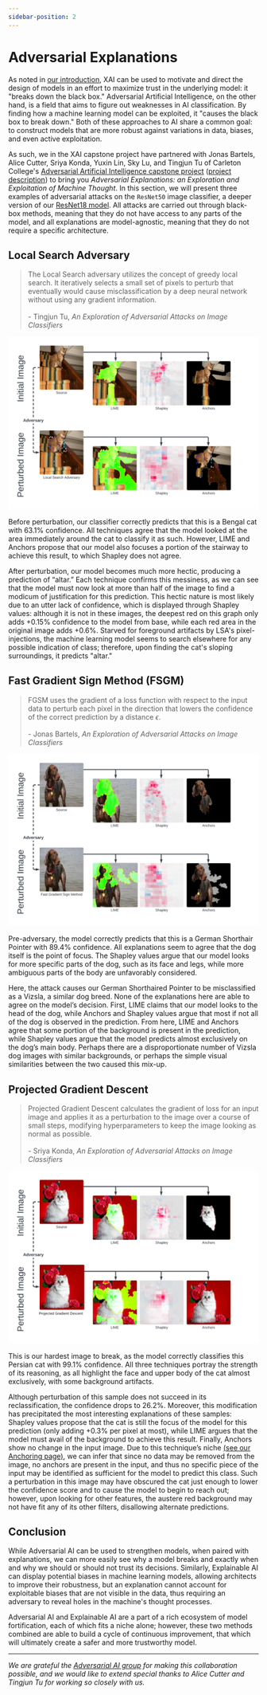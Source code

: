 ```yaml
---
sidebar-position: 2
---
```


# Adversarial Explanations
As noted in [our introduction](../Introduction/What%20is%20XAI.md), XAI can be used to motivate and direct the design of models in an effort to maximize trust in the underlying model: it "breaks down the black box." Adversarial Artificial Intelligence, on the other hand, is a field that aims to figure out weaknesses in AI classification. By finding how a machine learning model can be exploited, it "causes the black box to break down." Both of these approaches to AI share a common goal: to construct models that are more robust against variations in data, biases, and even active exploitation.

As such, we in the XAI capstone project have partnered with Jonas Bartels, Alice Cutter, Sriya Konda, Yuxin Lin, Sky Lu, and Tingjun Tu of Carleton College's [Adversarial Artificial Intelligence capstone project](https://cs.carleton.edu/cs_comps/2324/adversarial/final-results/index.html) ([project description](https://cs.carleton.edu/cs_comps/2324/adversarial/index.php)) to bring you *Adversarial Explanations: an Exploration and Exploitation of Machine Thought*. In this section, we will present three examples of adversarial attacks on the ```ResNet50``` image classifier, a deeper version of our [ResNet18 model](../Methodology/ResNet.md). All attacks are carried out through black-box methods, meaning that they do not have access to any parts of the model, and all explanations are model-agnostic, meaning that they do not require a specific architecture.

## Local Search Adversary
> The Local Search adversary utilizes the concept of greedy local search. It iteratively selects a small set of pixels to perturb that eventually would cause misclassification by a deep neural network without using any gradient information. <br></br>
> \- Tingjun Tu, *An Exploration of Adversarial Attacks on Image Classifiers*

![Figure 1](/img/LSA.png "Pre-perturbation and post-perturbation of an image of a Bengal cat using a Local Search adversary, each accompanied by three explanation techniques.")

Before perturbation, our classifier correctly predicts that this is a Bengal cat with $63.1\%$ confidence. All techniques agree that the model looked at the area immediately around the cat to classify it as such. However, LIME and Anchors propose that our model also focuses a portion of the stairway to achieve this result, to which Shapley does not agree.

After perturbation, our model becomes much more hectic, producing a prediction of “altar.” Each technique confirms this messiness, as we can see that the model must now look at more than half of the image to find a modicum of justification for this prediction. This hectic nature is most likely due to an utter lack of confidence, which is displayed through Shapley values: although it is not in these images, the deepest red on this graph only adds $+0.15\%$ confidence to the model from base, while each red area in the original image adds $+0.6\%$. Starved for foreground artifacts by LSA's pixel-injections, the machine learning model seems to search elsewhere for any possible indication of class; therefore, upon finding the cat's sloping surroundings, it predicts "altar."

## Fast Gradient Sign Method (FSGM)
> FGSM uses the gradient of a loss function with respect to the input data to perturb each pixel in the direction that lowers the confidence of the correct prediction by a distance $\epsilon$.
> <br></br> \- Jonas Bartels, *An Exploration of Adversarial Attacks on Image Classifiers*

![Figure 2](/img/FGSM.png "Pre-perturbation and post-perturbation of an image of a German Shorthaired Pointer dog using the Fast Gradient Sign Method, each accompanied by three explanation techniques.")

Pre-adversary, the model correctly predicts that this is a German Shorthair Pointer with 89.4\% confidence. All explanations seem to agree that the dog itself is the point of focus. The Shapley values argue that our model looks for more specific parts of the dog, such as its face and legs, while more ambiguous parts of the body are unfavorably considered.

Here, the attack causes our German Shorthaired Pointer to be misclassified as a Vizsla, a similar dog breed. None of the explanations here are able to agree on the model’s decision. First, LIME claims that our model looks to the head of the dog, while Anchors and Shapley values argue that most if not all of the dog is observed in the prediction. From here, LIME and Anchors agree that some portion of the background is present in the prediction, while Shapley values argue that the model predicts almost exclusively on the dog’s main body. Perhaps there are a disproportionate number of Vizsla dog images with similar backgrounds, or perhaps the simple visual similarities between the two caused this mix-up.

## Projected Gradient Descent
> Projected Gradient Descent calculates the gradient of loss for an input image and applies it as a perturbation to the image over a course of small steps, modifying hyperparameters to keep the image looking as normal as possible. <br></br>
> \- Sriya Konda, *An Exploration of Adversarial Attacks on Image Classifiers*

![Figure 3](/img/PGD.png "Pre-perturbation and post-perturbation of an image of a Persian cat using Projected Gradient Descent, each accompanied by three explanation techniques.")

This is our hardest image to break, as the model correctly classifies this Persian cat with 99.1\% confidence. All three techniques portray the strength of its reasoning, as all highlight the face and upper body of the cat almost exclusively, with some background artifacts.

Although perturbation of this sample does not succeed in its reclassification, the confidence drops to 26.2\%. Moreover, this modification has precipitated the most interesting explanations of these samples: Shapley values propose that the cat is still the focus of the model for this prediction (only adding $+0.3\%$ per pixel at most), while LIME argues that the model must avail of the background to achieve this result. Finally, Anchors show no change in the input image. Due to this technique’s niche [(see our Anchoring page)](../Anchors/Introduction.md), we can infer that since no data may be removed from the image, no anchors are present in the input, and thus no specific piece of the input may be identified as sufficient for the model to predict this class. Such a perturbation in this image may have obscured the cat just enough to lower the confidence score and to cause the model to begin to reach out; however, upon looking for other features, the austere red background may not have fit any of its other filters, disallowing alternate predictions.

## Conclusion
While Adversarial AI can be used to strengthen models, when paired with explanations, we can more easily see why a model breaks and exactly when and why we should or should not trust its decisions. Similarly, Explainable AI can display potential biases in machine learning models, allowing architects to improve their robustness, but an explanation cannot account for exploitable biases that are not visible in the data, thus requiring an adversary to reveal holes in the machine's thought processes.

Adversarial AI and Explainable AI are a part of a rich ecosystem of model fortification, each of which fits a niche alone; however, these two methods combined are able to build a cycle of continuous improvement, that which will ultimately create a safer and more trustworthy model.

---

*We are grateful the [Adversarial AI group](https://cs.carleton.edu/cs_comps/2324/adversarial/final-results/index.html) for making this collaboration possible, and we would like to extend special thanks to Alice Cutter and Tingjun Tu for working so closely with us.*
